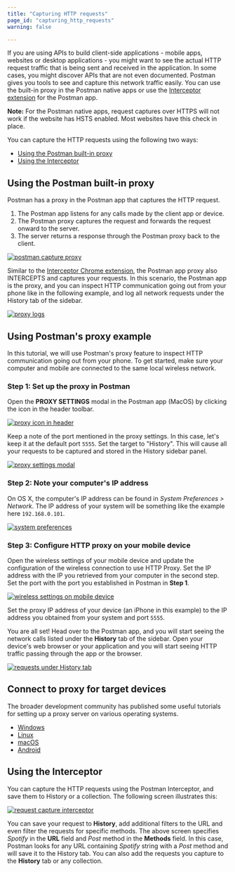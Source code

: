 ```yaml
---
title: "Capturing HTTP requests"
page_id: "capturing_http_requests"
warning: false

---
```


If you are using APIs to build client-side applications - mobile apps, websites or desktop applications - you might want to see the actual HTTP request traffic that is being sent and received in the application. In some cases, you might discover APIs that are not even documented. Postman gives you tools to see and capture this network traffic easily. You can use the built-in proxy in the Postman native apps or use the [Interceptor extension](/docs/postman/sending_api_requests/interceptor_extension) for the Postman app.

**Note:** For the Postman native apps, request captures over HTTPS will not work if the website has HSTS enabled. Most websites have this check in place.

You can capture the HTTP requests using the following two ways:

* [Using the Postman built-in proxy](#using-the-postman-built-in-proxy)
* [Using the Interceptor](#using-the-interceptor)

## Using the Postman built-in proxy

Postman has a proxy in the Postman app that captures the HTTP request.

1. The Postman app listens for any calls made by the client app or device.
1. The Postman proxy captures the request and forwards the request onward to the server.
1. The server returns a response through the Postman proxy back to the client.

[![postman capture proxy](https://s3.amazonaws.com/postman-static-getpostman-com/postman-docs/proxymobile.png)](https://s3.amazonaws.com/postman-static-getpostman-com/postman-docs/proxymobile.png)

Similar to the [Interceptor Chrome extension](/docs/postman/sending_api_requests/interceptor_extension/), the Postman app proxy also INTERCEPTS and captures your requests. In this scenario, the Postman app is the proxy, and you can inspect HTTP communication going out from your phone like in the following example, and log all network requests under the History tab of the sidebar.

[![proxy logs](https://s3.amazonaws.com/postman-static-getpostman-com/postman-docs/WS-proxy.logs.png)](https://s3.amazonaws.com/postman-static-getpostman-com/postman-docs/WS-proxy.logs.png)

## Using Postman's proxy example

In this tutorial, we will use Postman's proxy feature to inspect HTTP communication going out from your phone. To get started, make sure your computer and mobile are connected to the same local wireless network.

### Step 1: Set up the proxy in Postman

Open the **PROXY SETTINGS** modal in the Postman app (MacOS) by clicking the icon in the header toolbar.

[![proxy icon in header](https://s3.amazonaws.com/postman-static-getpostman-com/postman-docs/WS-postman-proxy-settings-button.jpg)](https://s3.amazonaws.com/postman-static-getpostman-com/postman-docs/WS-postman-proxy-settings-button.jpg)

Keep a note of the port mentioned in the proxy settings. In this case, let's keep it at the default port ``5555``. Set the target to "History". This will cause all your requests to be captured and stored in the History sidebar panel.

[![proxy settings modal](https://s3.amazonaws.com/postman-static-getpostman-com/postman-docs/Interceptor-Proxy1.png)](https://s3.amazonaws.com/postman-static-getpostman-com/postman-docs/Interceptor-Proxy1.png)

### Step 2: Note your computer's IP address

On OS X, the computer's IP address can be found in _System Preferences > Network_. The IP address of your system will be something like the example here `192.168.0.101`.

[![system preferences](https://blog.getpostman.com/wp-content/uploads/2016/06/osx-network-settings.png)](https://blog.getpostman.com/wp-content/uploads/2016/06/osx-network-settings.png)

### Step 3: Configure HTTP proxy on your mobile device

Open the wireless settings of your mobile device and update the configuration of the wireless connection to use HTTP Proxy. Set the IP address with the IP you retrieved from your computer in the second step. Set the port with the port you established in Postman in **Step 1**.

[![wireless settings on mobile device](https://blog.getpostman.com/wp-content/uploads/2016/06/ios-http-proxy-settings.png)](https://blog.getpostman.com/wp-content/uploads/2016/06/ios-http-proxy-settings.png)

Set the proxy IP address of your device (an iPhone in this example) to the IP address you obtained from your system and port ``5555``.

You are all set! Head over to the Postman app, and you will start seeing the network calls listed under the **History** tab of the sidebar. Open your device's web browser or your application and you will start seeing HTTP traffic passing through the app or the browser.

[![requests under History tab](https://s3.amazonaws.com/postman-static-getpostman-com/postman-docs/WS-postman-proxy-history-sidebar.jpg)](https://s3.amazonaws.com/postman-static-getpostman-com/postman-docs/WS-postman-proxy-history-sidebar.jpg)

## Connect to proxy for target devices

The broader development community has published some useful tutorials for setting up a proxy server on various operating systems.

* [Windows](https://www.howtogeek.com/tips/how-to-set-your-proxy-settings-in-windows-8.1/)
* [Linux](https://www.shellhacks.com/linux-proxy-server-settings-set-proxy-command-line/)
* [macOS](https://support.apple.com/en-gb/guide/mac-help/mchlp2591/mac)
* [Android](https://www.howtogeek.com/295048/how-to-configure-a-proxy-server-on-android/)

## Using the Interceptor

You can capture the HTTP requests using the Postman Interceptor, and save them to History or a collection. The following screen illustrates this:

[![request capture interceptor](https://s3.amazonaws.com/postman-static-getpostman-com/postman-docs/Interceptor-with-filters3.gif)](https://s3.amazonaws.com/postman-static-getpostman-com/postman-docs/Interceptor-with-filters3.gif)

You can save your request to **History**, add additional filters to the URL and even filter the requests for specific methods. The above screen specifies *Spotify* in the **URL** field and *Post* method in the **Methods** field. In this case, Postman looks for any URL containing *Spotify* string with a *Post* method and will save it to the History tab. You can also add the requests you capture to the **History** tab or any collection.
